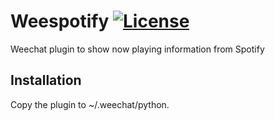 # Weespotify  [![License](https://img.shields.io/github/license/jelly/Weespotify.svg)](https://github.com/jelly/Weespotify/blob/master/LICENSE)

Weechat plugin to show now playing information from Spotify

## Installation

Copy the plugin to ~/.weechat/python.
